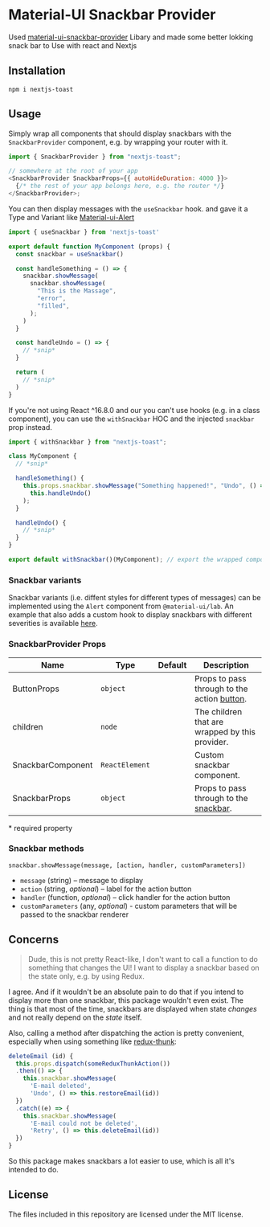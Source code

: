 # Material-UI Snackbar Provider

Used <a href="https://github.com/TeamWertarbyte/material-ui-snackbar-provider">material-ui-snackbar-provider</a>
Libary and made some better lokking snack bar to Use with react and Nextjs

## Installation

```shell
npm i nextjs-toast
```

## Usage

Simply wrap all components that should display snackbars with the `SnackbarProvider` component,
e.g. by wrapping your router with it.

```js
import { SnackbarProvider } from "nextjs-toast";

// somewhere at the root of your app
<SnackbarProvider SnackbarProps={{ autoHideDuration: 4000 }}>
  {/* the rest of your app belongs here, e.g. the router */}
</SnackbarProvider>;
```

You can then display messages with the `useSnackbar` hook.
and gave it a Type and Variant like <a href="https://material-ui.com/components/alert/">Material-ui-Alert</a>

```js
import { useSnackbar } from 'nextjs-toast'

export default function MyComponent (props) {
  const snackbar = useSnackbar()

  const handleSomething = () => {
    snackbar.showMessage(
      snackbar.showMessage(
        "This is the Massage",
        "error",
        "filled",
      );
    )
  }

  const handleUndo = () => {
    // *snip*
  }

  return (
    // *snip*
  )
}
```

If you're not using React ^16.8.0 and our you can't use hooks (e.g. in a class component), you can use the `withSnackbar` HOC and the injected `snackbar` prop instead.

```js
import { withSnackbar } from "nextjs-toast";

class MyComponent {
  // *snip*

  handleSomething() {
    this.props.snackbar.showMessage("Something happened!", "Undo", () =>
      this.handleUndo()
    );
  }

  handleUndo() {
    // *snip*
  }
}

export default withSnackbar()(MyComponent); // export the wrapped component
```

### Snackbar variants

Snackbar variants (i.e. diffent styles for different types of messages) can be implemented using the `Alert` component from `@material-ui/lab`. An example that also adds a custom hook to display snackbars with different severities is available [here](https://github.com/TeamWertarbyte/material-ui-snackbar-provider/tree/master/stories/1-custom.stories.js).

### SnackbarProvider Props

| Name              | Type           | Default | Description                                               |
| ----------------- | -------------- | ------- | --------------------------------------------------------- |
| ButtonProps       | `object`       |         | Props to pass through to the action [button][mui-button]. |
| children          | `node`         |         | The children that are wrapped by this provider.           |
| SnackbarComponent | `ReactElement` |         | Custom snackbar component.                                |
| SnackbarProps     | `object`       |         | Props to pass through to the [snackbar][mui-snackbar].    |

\* required property

[mui-button]: https://material-ui.com/api/button/
[mui-snackbar]: https://material-ui.com/api/snackbar/

### Snackbar methods

`snackbar.showMessage(message, [action, handler, customParameters])`

- `message` (string) – message to display
- `action` (string, _optional_) – label for the action button
- `handler` (function, _optional_) – click handler for the action button
- `customParameters` (any, _optional_) - custom parameters that will be passed to the snackbar renderer

## Concerns

> Dude, this is not pretty React-like, I don't want to call a function to do something that changes the UI! I want to display a snackbar based on the state only, e.g. by using Redux.

I agree. And if it wouldn't be an absolute pain to do that if you intend to display more than one snackbar, this package wouldn't even exist. The thing is that most of the time, snackbars are displayed when state _changes_ and not really depend on the _state_ itself.

Also, calling a method after dispatching the action is pretty convenient, especially when using something like [redux-thunk][]:

```js
deleteEmail (id) {
  this.props.dispatch(someReduxThunkAction())
  .then(() => {
    this.snackbar.showMessage(
      'E-mail deleted',
      'Undo', () => this.restoreEmail(id))
  })
  .catch((e) => {
    this.snackbar.showMessage(
      'E-mail could not be deleted',
      'Retry', () => this.deleteEmail(id))
  })
}
```

So this package makes snackbars a lot easier to use, which is all it's intended to do.

[material-ui]: https://material-ui.com/
[redux-thunk]: https://github.com/gaearon/redux-thunk

## License

The files included in this repository are licensed under the MIT license.
